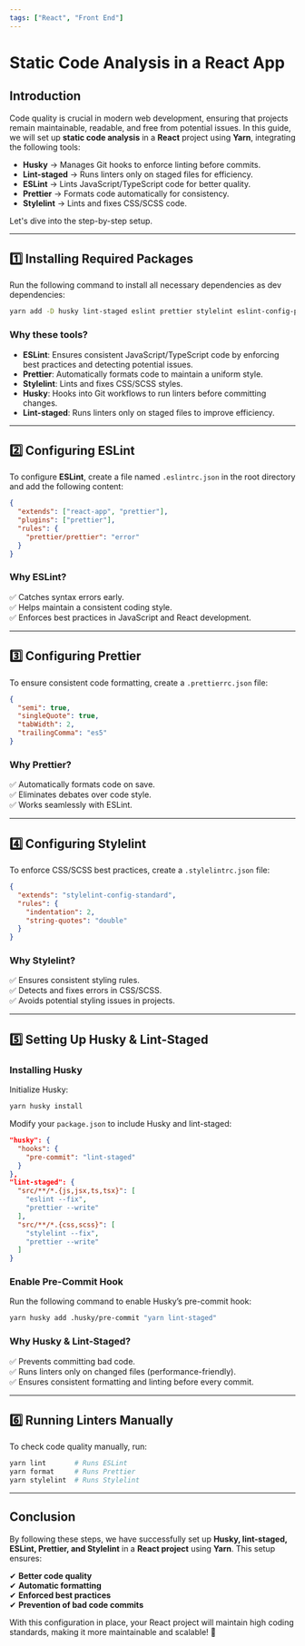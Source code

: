 ```yaml
---
tags: ["React", "Front End"]
---
```


# Static Code Analysis in a React App

## **Introduction**
Code quality is crucial in modern web development, ensuring that projects remain maintainable, readable, and free from potential issues. In this guide, we will set up **static code analysis** in a **React** project using **Yarn**, integrating the following tools:

- **Husky** → Manages Git hooks to enforce linting before commits.
- **Lint-staged** → Runs linters only on staged files for efficiency.
- **ESLint** → Lints JavaScript/TypeScript code for better quality.
- **Prettier** → Formats code automatically for consistency.
- **Stylelint** → Lints and fixes CSS/SCSS code.

Let's dive into the step-by-step setup.

---

## **1️⃣ Installing Required Packages**
Run the following command to install all necessary dependencies as dev dependencies:

```sh
yarn add -D husky lint-staged eslint prettier stylelint eslint-config-prettier eslint-plugin-prettier eslint-plugin-react stylelint-config-standard
```

### **Why these tools?**
- **ESLint**: Ensures consistent JavaScript/TypeScript code by enforcing best practices and detecting potential issues.
- **Prettier**: Automatically formats code to maintain a uniform style.
- **Stylelint**: Lints and fixes CSS/SCSS styles.
- **Husky**: Hooks into Git workflows to run linters before committing changes.
- **Lint-staged**: Runs linters only on staged files to improve efficiency.

---

## **2️⃣ Configuring ESLint**
To configure **ESLint**, create a file named `.eslintrc.json` in the root directory and add the following content:

```json
{
  "extends": ["react-app", "prettier"],
  "plugins": ["prettier"],
  "rules": {
    "prettier/prettier": "error"
  }
}
```

### **Why ESLint?**
✅ Catches syntax errors early.  
✅ Helps maintain a consistent coding style.  
✅ Enforces best practices in JavaScript and React development.

---

## **3️⃣ Configuring Prettier**
To ensure consistent code formatting, create a `.prettierrc.json` file:

```json
{
  "semi": true,
  "singleQuote": true,
  "tabWidth": 2,
  "trailingComma": "es5"
}
```

### **Why Prettier?**
✅ Automatically formats code on save.  
✅ Eliminates debates over code style.  
✅ Works seamlessly with ESLint.

---

## **4️⃣ Configuring Stylelint**
To enforce CSS/SCSS best practices, create a `.stylelintrc.json` file:

```json
{
  "extends": "stylelint-config-standard",
  "rules": {
    "indentation": 2,
    "string-quotes": "double"
  }
}
```

### **Why Stylelint?**
✅ Ensures consistent styling rules.  
✅ Detects and fixes errors in CSS/SCSS.  
✅ Avoids potential styling issues in projects.

---

## **5️⃣ Setting Up Husky & Lint-Staged**

### **Installing Husky**
Initialize Husky:

```sh
yarn husky install
```

Modify your `package.json` to include Husky and lint-staged:

```json
"husky": {
  "hooks": {
    "pre-commit": "lint-staged"
  }
},
"lint-staged": {
  "src/**/*.{js,jsx,ts,tsx}": [
    "eslint --fix",
    "prettier --write"
  ],
  "src/**/*.{css,scss}": [
    "stylelint --fix",
    "prettier --write"
  ]
}
```

### **Enable Pre-Commit Hook**
Run the following command to enable Husky’s pre-commit hook:

```sh
yarn husky add .husky/pre-commit "yarn lint-staged"
```

### **Why Husky & Lint-Staged?**
✅ Prevents committing bad code.  
✅ Runs linters only on changed files (performance-friendly).  
✅ Ensures consistent formatting and linting before every commit.

---

## **6️⃣ Running Linters Manually**
To check code quality manually, run:

```sh
yarn lint       # Runs ESLint
yarn format     # Runs Prettier
yarn stylelint  # Runs Stylelint
```

---

## **Conclusion**
By following these steps, we have successfully set up **Husky, lint-staged, ESLint, Prettier, and Stylelint** in a **React project** using **Yarn**. This setup ensures:

✔ **Better code quality**  
✔ **Automatic formatting**  
✔ **Enforced best practices**  
✔ **Prevention of bad code commits**  

With this configuration in place, your React project will maintain high coding standards, making it more maintainable and scalable! 🚀


